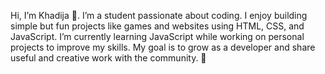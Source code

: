 Hi, I’m Khadija 👋. I’m a student passionate about coding. I enjoy building simple but fun projects like games and websites using HTML, CSS, and JavaScript. I’m currently learning JavaScript while working on personal projects to improve my skills. My goal is to grow as a developer and share useful and creative work with the community. 🚀
